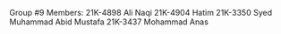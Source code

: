 Group #9 Members: 21K-4898 Ali Naqi 21K-4904 Hatim 21K-3350 Syed Muhammad Abid Mustafa 21K-3437 Mohammad Anas
